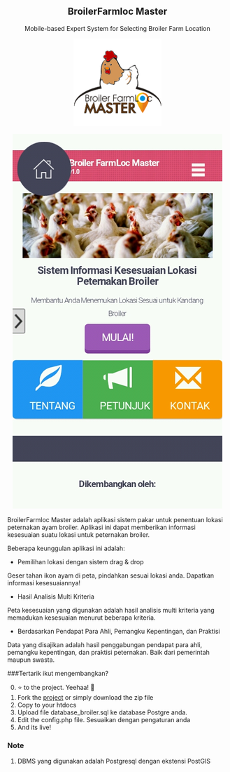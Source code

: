 <p align="center">
  <h2 align="center">BroilerFarmloc Master</h2>
  <p align="center">Mobile-based Expert System for Selecting Broiler Farm Location</p>
</p>
<p align="center">
<img width="40%" src="https://github.com/bangkoor/broilerfarmloc/blob/master/images/icon.png"/>
</p>

<p align="center">
<img src="https://github.com/bangkoor/broilerfarmloc/blob/master/images/home.jpg" alt="the homepage" />
</p>

BroilerFarmloc Master adalah aplikasi sistem pakar untuk penentuan lokasi peternakan ayam broiler. Aplikasi ini dapat memberikan informasi kesesuaian suatu lokasi untuk peternakan broiler. 

Beberapa keunggulan aplikasi ini adalah:
* Pemilihan lokasi dengan sistem drag & drop

Geser tahan ikon ayam di peta, pindahkan sesuai lokasi anda. Dapatkan informasi kesesuaiannya!

* Hasil Analisis Multi Kriteria

Peta kesesuaian yang digunakan adalah hasil analisis multi kriteria yang memadukan kesesuaian menurut beberapa kriteria.

* Berdasarkan Pendapat Para Ahli, Pemangku Kepentingan, dan Praktisi

Data yang disajikan adalah hasil penggabungan pendapat para ahli, pemangku kepentingan, dan praktisi peternakan. Baik dari pemerintah maupun swasta.

###Tertarik ikut mengembangkan?

0. :star: to the project. Yeehaa! :metal:
1. Fork the [project](https://github.com/bangkoor/broilerfarmloc/fork) or simply download the zip file
2. Copy to your htdocs
3. Upload file database_broiler.sql ke database Postgre anda.
4. Edit the config.php file. Sesuaikan dengan pengaturan anda
5. And its live!

### Note
1. DBMS yang digunakan adalah Postgresql dengan ekstensi PostGIS
